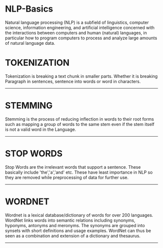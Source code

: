 # NLP-Basics

Natural language processing (NLP) is a subfield of linguistics, computer science, information engineering, and artificial intelligence concerned with the interactions between computers and human (natural) languages, in particular how to program computers to process and analyze large amounts of natural language data.

# TOKENIZATION

Tokenization is breaking a text chunk in smaller parts. Whether it is breaking Paragraph in sentences, sentence into words or word in characters.
<hr>

# STEMMING

Stemming is the process of reducing inflection in words to their root forms such as mapping a group of words to the same stem even if the stem itself is not a valid word in the Language.
<hr>

# STOP WORDS 

Stop Words are the irrelevant words that support a sentence. These basically include 'the','a','and' etc. These have least importance in NLP so they are removed while preprocessing of data for further use.
<hr>

# WORDNET

Wordnet is a lexical database/dictionary of words for over 200 languages. WordNet links words into semantic relations including synonyms, hyponyms, antonyms and meronyms. The synonyms are grouped into synsets with short definitions and usage examples. WordNet can thus be seen as a combination and extension of a dictionary and thesaurus.
<hr>

